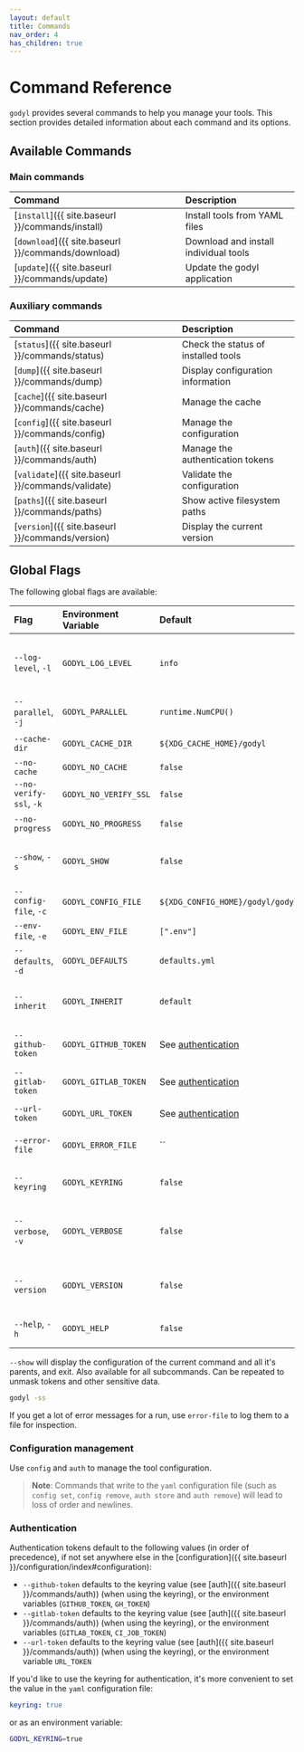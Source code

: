 ```yaml
---
layout: default
title: Commands
nav_order: 4
has_children: true
---
```


# Command Reference

`godyl` provides several commands to help you manage your tools. This section provides detailed information about each command and its options.

## Available Commands

### Main commands

| Command                                            | Description                           |
| :------------------------------------------------- | :------------------------------------ |
| [`install`]({{ site.baseurl }}/commands/install)   | Install tools from YAML files         |
| [`download`]({{ site.baseurl }}/commands/download) | Download and install individual tools |
| [`update`]({{ site.baseurl }}/commands/update)     | Update the godyl application          |

### Auxiliary commands

| Command                                            | Description                         |
| :------------------------------------------------- | :---------------------------------- |
| [`status`]({{ site.baseurl }}/commands/status)     | Check the status of installed tools |
| [`dump`]({{ site.baseurl }}/commands/dump)         | Display configuration information   |
| [`cache`]({{ site.baseurl }}/commands/cache)       | Manage the cache                    |
| [`config`]({{ site.baseurl }}/commands/config)     | Manage the configuration            |
| [`auth`]({{ site.baseurl }}/commands/auth)         | Manage the authentication tokens    |
| [`validate`]({{ site.baseurl }}/commands/validate) | Validate the configuration          |
| [`paths`]({{ site.baseurl }}/commands/paths)       | Show active filesystem paths        |
| [`version`]({{ site.baseurl }}/commands/version)   | Display the current version         |

## Global Flags

The following global flags are available:

| Flag                    | Environment Variable  | Default                               | Description                                          |
| :---------------------- | :-------------------- | :------------------------------------ | :--------------------------------------------------- |
| `--log-level`, `-l`     | `GODYL_LOG_LEVEL`     | `info`                                | Log level (silent, debug, info, warn, error, always) |
| `--parallel`, `-j`      | `GODYL_PARALLEL`      | `runtime.NumCPU()`                    | Parallelism. 0 means unlimited.                      |
| `--cache-dir`           | `GODYL_CACHE_DIR`     | `${XDG_CACHE_HOME}/godyl`             | Path to cache directory                              |
| `--no-cache`            | `GODYL_NO_CACHE`      | `false`                               | Disable cache                                        |
| `--no-verify-ssl`, `-k` | `GODYL_NO_VERIFY_SSL` | `false`                               | Skip SSL verification                                |
| `--no-progress`         | `GODYL_NO_PROGRESS`   | `false`                               | Disable progress bar                                 |
| `--show`, `-s`          | `GODYL_SHOW`          | `false`                               | Show the parsed configuration and exit               |
| `--config-file`, `-c`   | `GODYL_CONFIG_FILE`   | `${XDG_CONFIG_HOME}/godyl/godyl.yml`  | Path to config file                                  |
| `--env-file`, `-e`      | `GODYL_ENV_FILE`      | `[".env"]`                            | Paths to .env files                                  |
| `--defaults`, `-d`      | `GODYL_DEFAULTS`      | `defaults.yml`                        | Path to defaults file                                |
| `--inherit`             | `GODYL_INHERIT`       | `default`                             | Default to inherit from when unset in the tool spec  |
| `--github-token`        | `GODYL_GITHUB_TOKEN`  | See [authentication](#authentication) | GitHub token for authentication                      |
| `--gitlab-token`        | `GODYL_GITLAB_TOKEN`  | See [authentication](#authentication) | GitLab token for authentication                      |
| `--url-token`           | `GODYL_URL_TOKEN`     | See [authentication](#authentication) | URL token for authentication                         |
| `--error-file`          | `GODYL_ERROR_FILE`    | ``                                    | Path to error log file. Empty means stdout.          |
| `--keyring`             | `GODYL_KEYRING`       | `false`                               | Enable usage of system keyring                       |
| `--verbose`, `-v`       | `GODYL_VERBOSE`       | `false`                               | Increase verbosity (can be used multiple times)      |
| `--version`             | `GODYL_VERSION`       | `false`                               | Show the current version and exit                    |
| `--help`, `-h`          | `GODYL_HELP`          | `false`                               | Show help for the command and exit                   |

`--show` will display the configuration of the current command and all it's parents, and exit. Also available for all subcommands.
Can be repeated to unmask tokens and other sensitive data.

```sh
godyl -ss
```

If you get a lot of error messages for a run, use `error-file` to log them to a file for inspection.

### Configuration management

Use `config` and `auth` to manage the tool configuration.

> **Note**: Commands that write to the `yaml` configuration file (such as `config set`, `config remove`, `auth store` and `auth remove`) will lead to loss of order and newlines.

### Authentication

Authentication tokens default to the following values (in order of precedence),
if not set anywhere else in the [configuration]({{ site.baseurl }}/configuration/index#configuration):

- `--github-token` defaults to the keyring value (see [auth]({{ site.baseurl }}/commands/auth)) (when using the keyring), or the environment variables (`GITHUB_TOKEN`, `GH_TOKEN`)
- `--gitlab-token` defaults to the keyring value (see [auth]({{ site.baseurl }}/commands/auth)) (when using the keyring), or the environment variables (`GITLAB_TOKEN`, `CI_JOB_TOKEN`)
- `--url-token` defaults to the keyring value (see [auth]({{ site.baseurl }}/commands/auth)) (when using the keyring), or the environment variable `URL_TOKEN`

If you'd like to use the keyring for authentication, it's more convenient to set the value in the `yaml` configuration file:

```yaml
keyring: true
```

or as an environment variable:

```sh
GODYL_KEYRING=true
```

